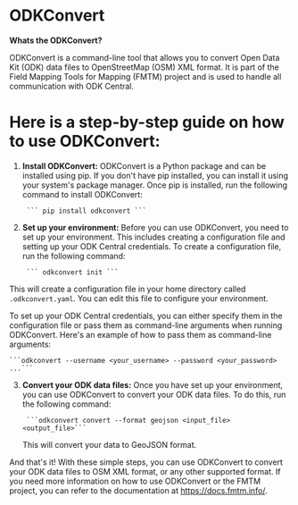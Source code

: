 # ODKConvert

**Whats the ODKConvert?**

ODKConvert is a command-line tool that allows you to convert Open Data Kit (ODK) data files to OpenStreetMap (OSM) XML format. It is part of the Field Mapping Tools for Mapping (FMTM) project and is used to handle all communication with ODK Central.

# Here is a step-by-step guide on how to use ODKConvert:

1. **Install ODKConvert:**
ODKConvert is a Python package and can be installed using pip. If you don't have pip installed, you can install it using your system's package manager. Once pip is installed, run the following command to install ODKConvert:


        ``` pip install odkconvert ```


2. **Set up your environment:**
Before you can use ODKConvert, you need to set up your environment. This includes creating a configuration file and setting up your ODK Central credentials.
To create a configuration file, run the following command:

        ``` odkconvert init ```

This will create a configuration file in your home directory called     ```.odkconvert.yaml```. You can edit this file to configure your environment.

To set up your ODK Central credentials, you can either specify them in the configuration file or pass them as command-line arguments when running ODKConvert. Here's an example of how to pass them as command-line arguments:

    ```odkconvert --username <your_username> --password <your_password> ...```

3. **Convert your ODK data files:**
Once you have set up your environment, you can use ODKConvert to convert your ODK data files. To do this, run the following command:

        ```odkconvert convert --format geojson <input_file> <output_file>```

    This will convert your data to GeoJSON format.


And that's it! With these simple steps, you can use ODKConvert to convert your ODK data files to OSM XML format, or any other supported format. If you need more information on how to use ODKConvert or the FMTM project, you can refer to the documentation at https://docs.fmtm.info/.
